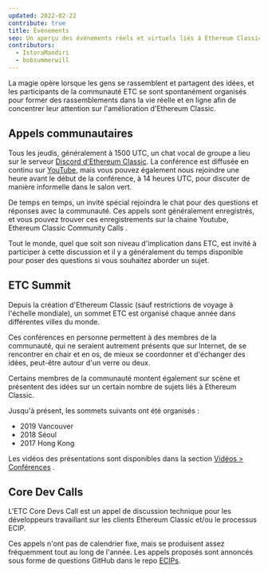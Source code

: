 ```yaml
---
updated: 2022-02-22
contribute: true
title: Événements
seo: Un aperçu des événements réels et virtuels liés à Ethereum Classic. Le sommet de l'ETC et l'appel communautaire hebdomadaire sont ouverts à tous !
contributors:
  - IstoraMandiri
  - bobsummerwill
---
```


La magie opère lorsque les gens se rassemblent et partagent des idées, et les participants de la communauté ETC se sont spontanément organisés pour former des rassemblements dans la vie réelle et en ligne afin de concentrer leur attention sur l'amélioration d'Ethereum Classic.

## Appels communautaires

Tous les jeudis, généralement à 1500 UTC, un chat vocal de groupe a lieu sur le serveur [Discord d'Ethereum Classic](https://ethereumclassic.org/discord). La conférence est diffusée en continu sur [YouTube](https://www.youtube.com/channel/UCp07VPnC1ejyAp5gMvvA4dw/videos), mais vous pouvez également nous rejoindre une heure avant le début de la conférence, à 14 heures UTC, pour discuter de manière informelle dans le salon vert.

De temps en temps, un invité spécial rejoindra le chat pour des questions et réponses avec la communauté. Ces appels sont généralement enregistrés, et vous pouvez trouver ces enregistrements sur la chaine Youtube, Ethereum Classic Community Calls  [](https://github.com/ethereumclassic/community-calls).

Tout le monde, quel que soit son niveau d'implication dans ETC, est invité à participer à cette discussion et il y a généralement du temps disponible pour poser des questions si vous souhaitez aborder un sujet.

## ETC Summit

Depuis la création d'Ethereum Classic (sauf restrictions de voyage à l'échelle mondiale), un sommet ETC est organisé chaque année dans différentes villes du monde.

Ces conférences en personne permettent à des membres de la communauté, qui ne seraient autrement présents que sur Internet, de se rencontrer en chair et en os, de mieux se coordonner et d'échanger des idées, peut-être autour d'un verre ou deux.

Certains membres de la communauté montent également sur scène et présentent des idées sur un certain nombre de sujets liés à Ethereum Classic.

Jusqu'à présent, les sommets suivants ont été organisés :

- 2019 Vancouver
- 2018 Séoul
- 2017 Hong Kong

Les vidéos des présentations sont disponibles dans la section [Vidéos > Conférences](/videos/conferences) .

## Core Dev Calls

L'ETC Core Devs Call est un appel de discussion technique pour les développeurs travaillant sur les clients Ethereum Classic et/ou le processus ECIP.

Ces appels n'ont pas de calendrier fixe, mais se produisent assez fréquemment tout au long de l'année. Les appels proposés sont annoncés sous forme de questions GitHub dans le repo [ECIPs](https://github.com/ethereumclassic/ECIPs/issues?q=is%3Aissue+Devs+Call).
